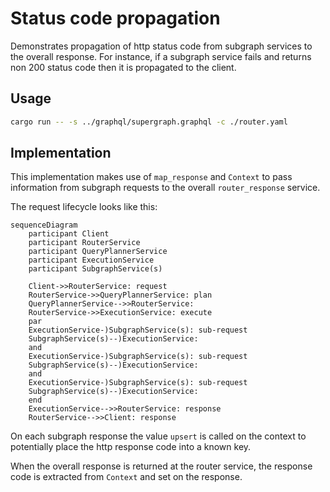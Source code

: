 # Status code propagation

Demonstrates propagation of http status code from subgraph services to the overall response.
For instance, if a subgraph service fails and returns non 200 status code then it is propagated to the client.

## Usage
```bash
cargo run -- -s ../graphql/supergraph.graphql -c ./router.yaml
```

## Implementation
This implementation makes use of `map_response` and `Context` to pass information from subgraph requests to the overall
`router_response` service.

The request lifecycle looks like this:
```mermaid
sequenceDiagram
    participant Client
    participant RouterService
    participant QueryPlannerService
    participant ExecutionService
    participant SubgraphService(s)

    Client->>RouterService: request
    RouterService->>QueryPlannerService: plan
    QueryPlannerService-->>RouterService: 
    RouterService->>ExecutionService: execute
    par
    ExecutionService-)SubgraphService(s): sub-request
    SubgraphService(s)--)ExecutionService: 
    and 
    ExecutionService-)SubgraphService(s): sub-request
    SubgraphService(s)--)ExecutionService: 
    and 
    ExecutionService-)SubgraphService(s): sub-request
    SubgraphService(s)--)ExecutionService: 
    end
    ExecutionService-->>RouterService: response
    RouterService-->>Client: response
```

On each subgraph response the value `upsert` is called on the context to potentially place the http response code
into a known key.

When the overall response is returned at the router service, the response code is extracted from `Context` and set
on the response.
